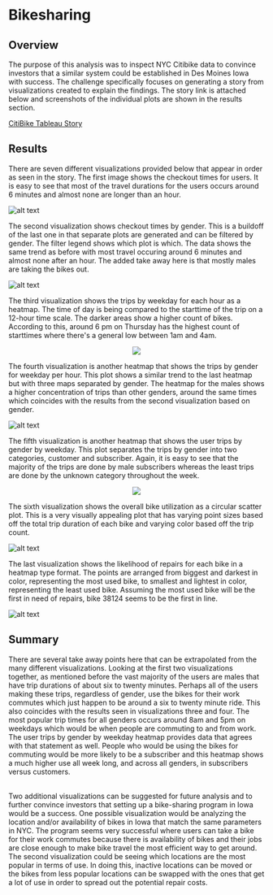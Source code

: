 # Bikesharing
## Overview
The purpose of this analysis was to inspect NYC Citibike data to convince
investors that a similar system could be established in Des Moines Iowa 
with success. The challenge specifically focuses on generating a story from 
visualizations created to explain the findings. The story link is attached
below and screenshots of the individual plots are shown in the results section.


[CitiBike Tableau Story](https://public.tableau.com/app/profile/brandon.ropell/viz/CitiBikeStory_16629476661550/CheckoutTimesforUsers?publish=yes)


## Results
There are seven different visualizations provided below that appear in order
as seen in the story. The first image shows the checkout times for users. It 
is easy to see that most of the travel durations for the users occurs around
6 minutes and almost none are longer than an hour. 

![alt text](https://github.com/Bropell/Bikesharing/blob/main/Images/Checkout_Times_for_Users.png)

The second visualization shows checkout times by gender. This is a buildoff
of the last one in that separate plots are generated and can be filtered 
by gender. The filter legend shows which plot is which. The data shows the 
same trend as before with most travel occuring around 6 minutes and almost
none after an hour. The added take away here is that mostly males are taking
the bikes out.

![alt text](https://github.com/Bropell/Bikesharing/blob/main/Images/Checkout_Times_by_Gender.png)

The third visualization shows the trips by weekday for each hour as a heatmap. 
The time of day is being compared to the starttime of the trip on a 12-hour time
scale. The darker areas show a higher count of bikes. According to this, around
6 pm on Thursday has the highest count of starttimes where there's a general low
between 1am and 4am.

<p align="center">
    <img src= "https://github.com/Bropell/Bikesharing/blob/main/Images/Trips_by_Weekday_for_Each_Hour.png"/>
</p>

The fourth visualization is another heatmap that shows the trips by gender for 
weekday per hour. This plot shows a similar trend to the last heatmap but with
three maps separated by gender. The heatmap for the males shows a higher concentration
of trips than other genders, around the same times which coincides with the results
from the second visualization based on gender. 

![alt text](https://github.com/Bropell/Bikesharing/blob/main/Images/Trips_by_Gender_Weekday_per_Hour.png)

The fifth visualization is another heatmap that shows the user trips by gender 
by weekday. This plot separates the trips by gender into two categories, 
customer and subscriber. Again, it is easy to see that the majority of the trips
are done by male subscribers whereas the least trips are done by the unknown 
category throughout the week.

<p align="center">
    <img src= "https://github.com/Bropell/Bikesharing/blob/main/Images/User_Trips_by_Gender_%20by_Weekday.png"/>
</p>

The sixth visualization shows the overall bike utilization as a circular scatter plot.
This is a very visually appealing plot that has varying point sizes based off the total
trip duration of each bike and varying color based off the trip count.

![alt text](https://github.com/Bropell/Bikesharing/blob/main/Images/Bike_Utilization.png)

The last visualization shows the likelihood of repairs for each bike in a heatmap
type format. The points are arranged from biggest and darkest in color, representing
the most used bike, to smallest and lightest in color, representing the least used bike.
Assuming the most used bike will be the first in need of repairs, bike 38124 seems to
be the first in line. 

![alt text](https://github.com/Bropell/Bikesharing/blob/main/Images/Bike_Repairs.png)

## Summary
There are several take away points here that can be extrapolated from the many different
visualizations. Looking at the first two visualizations together, as mentioned before the
vast majority of the users are males that have trip durations of about six to twenty
minutes. Perhaps all of the users making these trips, regardless of gender, use the bikes 
for their work commutes which just happen to be around a six to twenty minute ride. This 
also coincides with the results seen in visualizations three and four. The most popular 
trip times for all genders occurs around 8am and 5pm on weekdays which would be when people 
are commuting to and from work. The user trips by gender by weekday heatmap provides data
that agrees with that statement as well. People who would be using the bikes for commuting
would be more likely to be a subscriber and this heatmap shows a much higher use all week long,
and across all genders, in subscribers versus customers.<br><br>

Two additional visualizations can be suggested for future analysis and to further convince
investors that setting up a bike-sharing program in Iowa would be a success. One possible
visualization would be analyzing the location and/or availability of bikes in Iowa that 
match the same parameters in NYC. The program seems very successful where users can take
a bike for their work commutes because there is availability of bikes and their jobs are close
enough to make bike travel the most efficient way to get around. The second visualization
could be seeing which locations are the most popular in terms of use. In doing this, inactive
locations can be moved or the bikes from less popular locations can be swapped with the ones
that get a lot of use in order to spread out the potential repair costs.   
